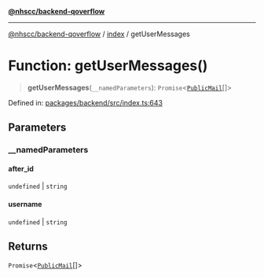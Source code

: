 [**@nhscc/backend-qoverflow**](../../README.md)

***

[@nhscc/backend-qoverflow](../../README.md) / [index](../README.md) / getUserMessages

# Function: getUserMessages()

> **getUserMessages**(`__namedParameters`): `Promise`\<[`PublicMail`](../../db/type-aliases/PublicMail.md)[]\>

Defined in: [packages/backend/src/index.ts:643](https://github.com/nhscc/qoverflow.api.hscc.bdpa.org/blob/e58635515aaccbecfff868b37cbae9a64bb762c2/packages/backend/src/index.ts#L643)

## Parameters

### \_\_namedParameters

#### after_id

`undefined` \| `string`

#### username

`undefined` \| `string`

## Returns

`Promise`\<[`PublicMail`](../../db/type-aliases/PublicMail.md)[]\>
